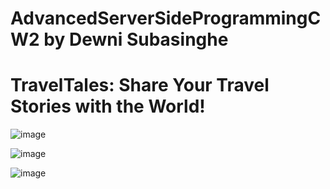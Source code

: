 # AdvancedServerSideProgrammingCW2 by Dewni Subasinghe

# TravelTales: Share Your Travel Stories with the World!

![image](https://github.com/user-attachments/assets/8deaf2e7-e4d4-45e0-b4ec-9ca5617f326e)

![image](https://github.com/user-attachments/assets/fb3ead4c-4c36-4f75-8385-e60396137496)

![image](https://github.com/user-attachments/assets/e3433d9b-f746-4cdb-8613-f5ccfe292c08)
